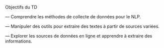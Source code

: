 Objectifs du TD

— Comprendre les méthodes de collecte de données pour le NLP.

— Manipuler des outils pour extraire des textes à partir de sources variées.

— Explorer les sources de données en ligne et apprendre à extraire des informations.
